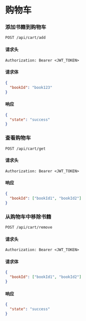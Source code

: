 # 购物车

### 添加书籍到购物车

```http
POST /api/cart/add
```

#### 请求头
```http
Authorization: Bearer <JWT_TOKEN>
```

#### 请求体
```json
{
  "bookId": "book123"
}
```

#### 响应
```json
{
  "state": "success"
}
```

### 查看购物车

```http
POST /api/cart/get
```

#### 请求头

```http
Authorization: Bearer <JWT_TOKEN>
```

#### 响应

```json
{
  "bookId": ["bookId1", "bookId2"]
}
```

### 从购物车中移除书籍

```http
POST /api/cart/remove
```

#### 请求头
```http
Authorization: Bearer <JWT_TOKEN>
```

#### 请求体
```json
{
  "bookId": ["bookId1", "bookId2"]
}
```

#### 响应
```json
{
  "state": "success"
}
```
